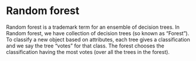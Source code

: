 # Random forest

Random forest is a trademark term for an ensemble of decision trees. In Random forest, we have collection of decision trees \(so known as “Forest”\). To classify a new object based on attributes, each tree gives a classification and we say the tree “votes” for that class. The forest chooses the classification having the most votes \(over all the trees in the forest\).

